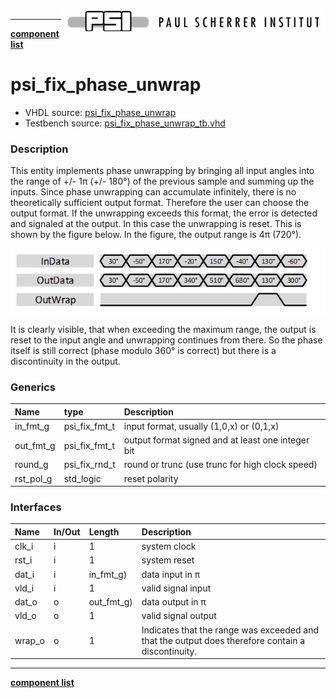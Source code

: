 <img align="right" src="psi_logo.png">

***

[**component list**](../README.md)

# psi_fix_phase_unwrap
 - VHDL source: [psi_fix_phase_unwrap](../../hdl/psi_fix_phase_unwrap.vhd)
 - Testbench source: [psi_fix_phase_unwrap_tb.vhd](../../testbench/psi_fix_phase_unwrap_tb/psi_fix_phase_unwrap_tb.vhd)

### Description

This entity implements phase unwrapping by bringing all input angles into the range of +/- 1π (+/- 180°) of the previous sample and summing up the inputs.
Since phase unwrapping can accumulate infinitely, there is no theoretically sufficient output format. Therefore the user can choose the output format. If the unwrapping exceeds this format, the error is detected and signaled at the output. In this case the unwrapping is reset. This is shown by the figure below. In the figure, the output range is 4π (720°).

<img align="center" src="psi_fix_phase_unwrap.png">


It is clearly visible, that when exceeding the maximum range, the output is reset to the input angle and unwrapping continues from there. So the phase itself is still correct (phase modulo 360° is correct) but there is a discontinuity in the output.

### Generics
| Name      | type          | Description    |
|:----------|:--------------|:---------------|
| in_fmt_g  | psi_fix_fmt_t | input format, usually (1,0,x) or (0,1,x)  |
| out_fmt_g | psi_fix_fmt_t | output format signed and at least one integer bit |
| round_g   | psi_fix_rnd_t | round or trunc (use trunc for high clock speed) |
| rst_pol_g | std_logic     | reset polarity |

### Interfaces
| Name   | In/Out   | Length     | Description                |
|:-------|:---------|:-----------|:---------------------------|
| clk_i  | i        | 1          | system clock |
| rst_i  | i        | 1          | system reset    |
| dat_i  | i        | in_fmt_g)  | data input  in π               |
| vld_i  | i        | 1          | valid signal input         |
| dat_o  | o        | out_fmt_g) | data output  in π              |
| vld_o  | o        | 1          | valid signal output        |
| wrap_o | o        | 1          | Indicates that the range was exceeded and that the output does therefore contain a discontinuity.              |

---
[**component list**](../README.md)
